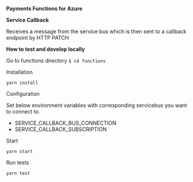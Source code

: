 **Payments Functions for Azure**

**Service Callback**

Receives a message from the service bus which is then sent to a callback endpoint by HTTP PATCH

**How to test and develop locally**

Go to functions directory `$ cd functions`

Installation


`yarn install`

Configuration

Set below environment variables with corresponding servicebus you want to connect to.

- SERVICE_CALLBACK_BUS_CONNECTION
- SERVICE_CALLBACK_SUBSCRIPTION

Start

`yarn start` 


Run tests

`yarn test`
